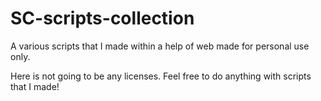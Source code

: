 # SC-scripts-collection
A various scripts that I made within a help of web made for personal use only.

Here is not going to be any licenses. Feel free to do anything with scripts that I made!
